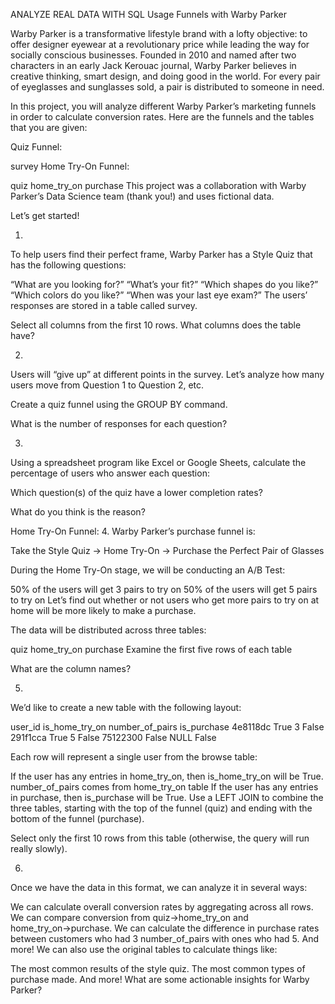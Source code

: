 ANALYZE REAL DATA WITH SQL
Usage Funnels with Warby Parker


Warby Parker is a transformative lifestyle brand with a lofty objective: to offer designer eyewear at a revolutionary price while leading the way for socially conscious businesses. Founded in 2010 and named after two characters in an early Jack Kerouac journal, Warby Parker believes in creative thinking, smart design, and doing good in the world. For every pair of eyeglasses and sunglasses sold, a pair is distributed to someone in need.

In this project, you will analyze different Warby Parker’s marketing funnels in order to calculate conversion rates. Here are the funnels and the tables that you are given:

Quiz Funnel:

survey
Home Try-On Funnel:

quiz
home_try_on
purchase
This project was a collaboration with Warby Parker’s Data Science team (thank you!) and uses fictional data.

Let’s get started!




1.
To help users find their perfect frame, Warby Parker has a Style Quiz that has the following questions:

“What are you looking for?”
“What’s your fit?”
“Which shapes do you like?”
“Which colors do you like?”
“When was your last eye exam?”
The users’ responses are stored in a table called survey.

Select all columns from the first 10 rows. What columns does the table have?





2.
Users will “give up” at different points in the survey. Let’s analyze how many users move from Question 1 to Question 2, etc.

Create a quiz funnel using the GROUP BY command.

What is the number of responses for each question?

3.
Using a spreadsheet program like Excel or Google Sheets, calculate the percentage of users who answer each question:

Which question(s) of the quiz have a lower completion rates?

What do you think is the reason?


Home Try-On Funnel:
4.
Warby Parker’s purchase funnel is:

Take the Style Quiz → Home Try-On → Purchase the Perfect Pair of Glasses

During the Home Try-On stage, we will be conducting an A/B Test:

50% of the users will get 3 pairs to try on
50% of the users will get 5 pairs to try on
Let’s find out whether or not users who get more pairs to try on at home will be more likely to make a purchase.

The data will be distributed across three tables:

quiz
home_try_on
purchase
Examine the first five rows of each table

What are the column names?

5.
We’d like to create a new table with the following layout:

user_id	is_home_try_on	number_of_pairs	is_purchase
4e8118dc	True	3	False
291f1cca	True	5	False
75122300	False	NULL	False

Each row will represent a single user from the browse table:

If the user has any entries in home_try_on, then is_home_try_on will be True.
number_of_pairs comes from home_try_on table
If the user has any entries in purchase, then is_purchase will be True.
Use a LEFT JOIN to combine the three tables, starting with the top of the funnel (quiz) and ending with the bottom of the funnel (purchase).

Select only the first 10 rows from this table (otherwise, the query will run really slowly).

6.
Once we have the data in this format, we can analyze it in several ways:

We can calculate overall conversion rates by aggregating across all rows.
We can compare conversion from quiz→home_try_on and home_try_on→purchase.
We can calculate the difference in purchase rates between customers who had 3 number_of_pairs with ones who had 5.
And more!
We can also use the original tables to calculate things like:

The most common results of the style quiz.
The most common types of purchase made.
And more!
What are some actionable insights for Warby Parker?


